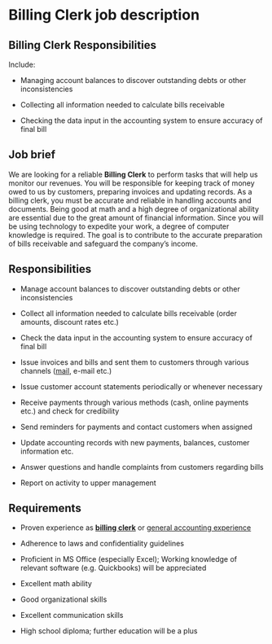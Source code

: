 # Billing Clerk job description


## Billing Clerk Responsibilities

Include:

* Managing account balances to discover outstanding debts or other inconsistencies

* Collecting all information needed to calculate bills receivable

* Checking the data input in the accounting system to ensure accuracy of final bill


## Job brief

We are looking for a reliable <b>Billing Clerk</b> to perform tasks that will help us monitor our revenues. You will be responsible for keeping track of money owed to us by customers, preparing invoices and updating records.
As a billing clerk, you must be accurate and reliable in handling accounts and documents. Being good at math and a high degree of organizational ability are essential due to the great amount of financial information. Since you will be using technology to expedite your work, a degree of computer knowledge is required.
The goal is to contribute to the accurate preparation of bills receivable and safeguard the company’s income.


## Responsibilities

* Manage account balances to discover outstanding debts or other inconsistencies

* Collect all information needed to calculate bills receivable (order amounts, discount rates etc.)

* Check the data input in the accounting system to ensure accuracy of final bill

* Issue invoices and bills and sent them to customers through various channels (<a href="https://resources.workable.com/mail-clerk-job-description">mail</a>, e-mail etc.)

* Issue customer account statements periodically or whenever necessary

* Receive payments through various methods (cash, online payments etc.) and check for credibility

* Send reminders for payments and contact customers when assigned

* Update accounting records with new payments, balances, customer information etc.

* Answer questions and handle complaints from customers regarding bills

* Report on activity to upper management


## Requirements

* Proven experience as <a href="https://resources.workable.com/billing-clerk-interview-questions"><b>billing clerk</b></a> or <a href="https://resources.workable.com/accounting-clerk-job-description">general accounting experience</a>

* Adherence to laws and confidentiality guidelines

* Proficient in MS Office (especially Excel); Working knowledge of relevant software (e.g. Quickbooks) will be appreciated

* Excellent math ability

* Good organizational skills

* Excellent communication skills

* High school diploma; further education will be a plus
